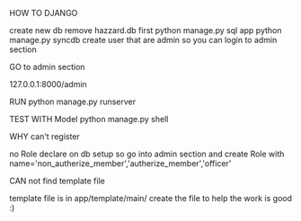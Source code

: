 HOW TO DJANGO

create new db
remove hazzard.db first
python manage.py sql app
python manage.py syncdb
create user that are admin so you can login to admin section

GO to admin section

127.0.0.1:8000/admin


RUN 
python manage.py runserver

TEST WITH Model
python manage.py shell

WHY can't register 

no Role declare on db setup so go into admin section and create Role with name='non_autherize_member','autherize_member','officer'


CAN not find template file

template file is in app/template/main/ create the file to help the work is good :)

